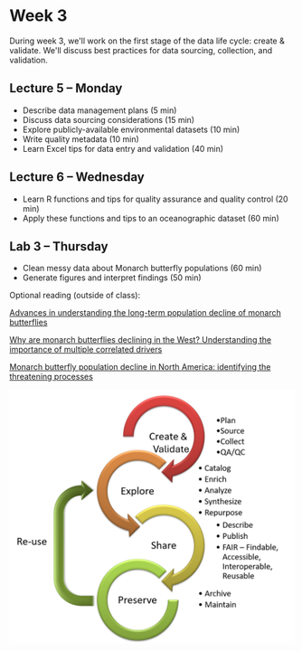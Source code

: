 # Week 3
During week 3, we'll work on the first stage of the data life cycle: create & validate. We'll discuss best practices for data sourcing, collection, and validation.

## Lecture 5 – Monday
- Describe data management plans (5 min)
- Discuss data sourcing considerations (15 min)
- Explore publicly-available environmental datasets (10 min)
- Write quality metadata (10 min)
- Learn Excel tips for data entry and validation (40 min)

## Lecture 6 – Wednesday
- Learn R functions and tips for quality assurance and quality control (20 min)
- Apply these functions and tips to an oceanographic dataset (60 min)

## Lab 3 – Thursday
- Clean messy data about Monarch butterfly populations (60 min)
- Generate figures and interpret findings (50 min)

Optional reading (outside of class):

[Advances in understanding the long-term population decline of monarch butterflies](https://github.com/Analytical-Workflows-for-Earth-Science/Sp2025/blob/main/Readings)

[Why are monarch butterflies declining in the West? Understanding the importance of multiple correlated drivers](https://github.com/Analytical-Workflows-for-Earth-Science/Sp2025/blob/main/Readings)

[Monarch butterfly population decline in North America: identifying the threatening processes](https://github.com/Analytical-Workflows-for-Earth-Science/Sp2025/blob/main/Readings)

![Data Life Cycle](data_lifecycle_edit.png)
